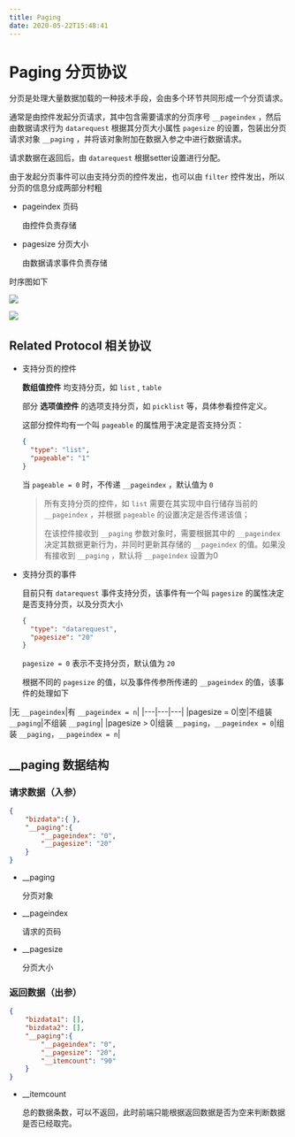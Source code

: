 ```yaml
---
title: Paging
date: 2020-05-22T15:48:41
---
```


# Paging 分页协议

分页是处理大量数据加载的一种技术手段，会由多个环节共同形成一个分页请求。

通常是由控件发起分页请求，其中包含需要请求的分页序号 `__pageindex` ，然后由数据请求行为 `datarequest` 根据其分页大小属性 `pagesize` 的设置，包装出分页请求对象 `__paging` ，并将该对象附加在数据入参之中进行数据请求。

请求数据在返回后，由 `datarequest` 根据setter设置进行分配。

由于发起分页事件可以由支持分页的控件发出，也可以由 `filter` 控件发出，所以分页的信息分成两部分村粗

* pageindex 页码

  由控件负责存储

* pagesize 分页大小

  由数据请求事件负责存储

时序图如下

![](http://apaas.wxchina.com:8881/wp-content/uploads/List%E5%8F%91%E8%B5%B7%E5%88%86%E9%A1%B5.png)

![](http://apaas.wxchina.com:8881/wp-content/uploads/Filter%E5%8F%91%E8%B5%B7%E5%88%86%E9%A1%B5.png)

## Related Protocol 相关协议

* 支持分页的控件

  **数组值控件** 均支持分页，如 `list` , `table`

  部分 **选项值控件** 的选项支持分页，如 `picklist` 等，具体参看控件定义。

  这部分控件均有一个叫 `pageable` 的属性用于决定是否支持分页：

  ```json
  {
    "type": "list",
    "pageable": "1"
  }
  ```

  当 `pageable = 0` 时，不传递 `__pageindex` ，默认值为 `0`

  > 所有支持分页的控件，如 `list` 需要在其实现中自行储存当前的 `__pageindex` ，并根据 `pageable` 的设置决定是否传递该值；
  >
  > 在该控件接收到 `__paging` 参数对象时，需要根据其中的 `__pageindex` 决定其数据更新行为，并同时更新其存储的 `__pageindex` 的值。如果没有接收到 `__paging` ，默认将 `__pageindex` 设置为0

* 支持分页的事件

  目前只有 `datarequest` 事件支持分页，该事件有一个叫 `pagesize` 的属性决定是否支持分页，以及分页大小

  ```json
  {
    "type": "datarequest",
    "pagesize": "20"
  }
  ```

  `pagesize = 0` 表示不支持分页，默认值为 `20`

  根据不同的 `pagesize` 的值，以及事件传参所传递的 `__pageindex` 的值，该事件的处理如下

|无 `__pageindex`|有 `__pageindex = n`|
|---|---|---|
|pagesize = 0\|空|不组装 `__paging`|不组装 `__paging`|
|pagesize > 0|组装 `__paging`，`__pageindex = 0`|组装 `__paging`，`__pageindex = n`|

## \_\_paging 数据结构

### 请求数据（入参）

```Json
{
    "bizdata":{ },
    "__paging":{
        "__pageindex": "0",
        "__pagesize": "20"
    }
}
```

* \_\_paging

  分页对象

* \_\_pageindex

  请求的页码

* \_\_pagesize

  分页大小

### 返回数据（出参）

```Json
{
    "bizdata1": [],
    "bizdata2": [],
    "__paging":{
        "__pageindex": "0",
        "__pagesize": "20",
        "__itemcount": "90"
    }
}
```

* \_\_itemcount

  总的数据条数，可以不返回，此时前端只能根据返回数据是否为空来判断数据是否已经取完。
